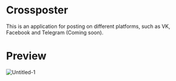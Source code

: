 # Crossposter
This is an application for posting on different platforms, such as VK, Facebook and Telegram (Coming soon).
# Preview
![Untitled-1](https://user-images.githubusercontent.com/75129756/131997104-5ee0b1b2-0e1b-4b43-8b50-396a1b0aff46.png)
